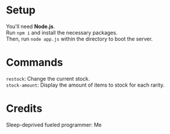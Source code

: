 # Setup
You'll need **Node.js**.  
Run `npm i` and install the necessary packages.  
Then, run `node app.js` within the directory to boot the server.  

# Commands
`restock`: Change the current stock.  
`stock-amount`: Display the amount of items to stock for each rarity.  



# Credits
Sleep-deprived fueled programmer: Me